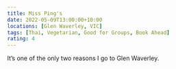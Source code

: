 ```yaml
---
title: Miss Ping's
date: 2022-05-09T13:00:00+10:00
locations: [Glen Waverley, VIC]
tags: [Thai, Vegetarian, Good for Groups, Book Ahead]
rating: 4
---
```


It’s one of the only two reasons I go to Glen Waverley.